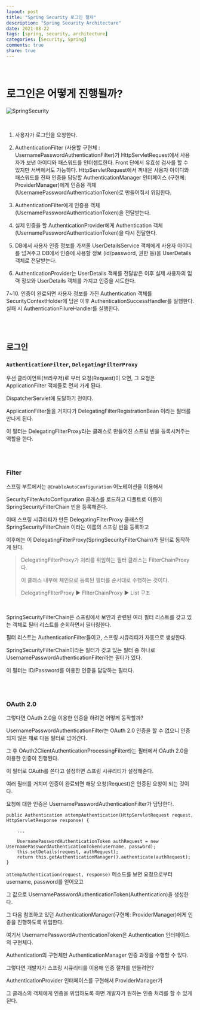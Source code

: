 ```yaml
---
layout: post
title: "Spring Security 로그인 절차"
description: "Spring Security Architecture"
date: 2021-08-22
tags: [spring, security, architecture]
categories: [Security, Spring]
comments: true
share: true
---
```




<br />



# 로그인은 어떻게 진행될까?      

![SpringSecurity](https://user-images.githubusercontent.com/33855307/130346760-f38deeb1-6f0d-4291-b129-1d36f620eb9e.jpeg)



<br />



1. 사용자가 로그인을 요청한다. 



2. AuthenticationFilter (사용할 구현체 : UsernamePasswordAuthenticationFilter)가 HttpServletRequest에서 사용자가 보낸 아이디와 패스워드를 인터셉트한다.
Front 단에서 유효성 검사를 할 수 있지만 서버에서도 가능하다.
HttpServletRequest에서 꺼내온 사용자 아이디와 패스워드를
진짜 인증을 담당할 AuthenticationManager 인터페이스 (구현체: ProviderManager)에게
인증용 객체(UsernamePasswordAuthenticationToken)로 만들어줘서 위임한다.



3. AuthenticationFilter에게 인증용 객체(UsernamePasswordAuthenticationToken)을 전달받는다.



4. 실제 인증을 할 AuthenticationProvider에게 Authentication 객체 (UsernamePasswordAuthenticationToken)을 다시 전달한다.



5. DB에서 사용자 인증 정보를 가져올 UserDetailsService 객체에게 사용자 아이디를 넘겨주고
DB에서 인증에 사용할 정보 (id/password, 권한 등)을 UserDetails 객체로 전달받는다.



6. AuthenticationProvider는 UserDetails 객체를 전달받은 이후 실제 사용자의 입력 정보와 UserDetails 객체를 가지고 인증을 시도한다.



7~10. 인증이 완료되면 사용자 정보를 가진 Authentication 객체를 SecurityContextHolder에 담은 이후 AuthenticationSuccessHandler를 실행한다.
실패 시 AuthenticationFilureHandler를 실행한다.





<br />      
<br />






## 로그인  

###  `AuthenticationFilter`, `DelegatingFilterProxy`

우선 클라이언트(브라우저)로 부터 요청(Request)이 오면, 그 요청은 ApplicationFilter 객체들로 먼저 가게 된다. 

DispatcherServlet에 도달하기 전이다. 
<br />


ApplicationFilter들을 거치다가 DelegatingFilterRegistrationBean 이라는 필터를 만나게 된다.

이 필터는 DelegatingFIlterProxy라는 클래스로 만들어진 스프링 빈을 등록시켜주는 역할을 한다.



<br />
<br />


### Filter 

스프링 부트에서는 `@EnableAutoConfiguration` 어노테이션을 이용해서 

SecurityFilterAutoConfiguration 클래스를 로드하고 디폴트로 이름이 SpringSecurityFilterChain 빈을 등록해준다. 

이때 스프링 시큐리티가 만든 DelegatingFilterProxy 클래스인 SpringSecurityFilterChain 이라는 이름의 스프링 빈을 등록하고 

이후에는 이 DelegatingFilterProxy(SpringSecurityFilterChain)가 필터로 동작하게 된다. 



> DelegatingFilterProxy가 처리를 위임하는 필터 클래스는 FilterChainProxy다. 
>
> 이 클래스 내부에 체인으로 등록된 필터를 순서대로 수행하는 것이다.
>
> DelegatingFIlterProxy ▶️ FIlterChainProxy ▶️ List 구조 


<br />

SpringSecurityFilterChain은 스프링에서 보안과 관련된 여러 필터 리스트를 갖고 있는 객체로 필터 리스트를 순회하면서 필터링한다.

필터 리스트는 AuthenticationFilter들이고, 스프링 시큐리티가 자동으로 생성한다. 



SpringSecurityFilterChain이라는 필터가 갖고 있는 필터 중 하나로 UsernamePasswordAuthenticationFilter라는 필터가 있다.

이 필터는 ID/Password를 이용한 인증을 담당하는 필터다.


<br />
<br />




### OAuth 2.0 

그렇다면 OAuth 2.0을 이용한 인증을 하려면 어떻게 동작할까?

UsernamePasswordAuthenticationFilter는 OAuth 2.0 인증을 할 수 없으니 인증되지 않은 채로 다음 필터로 넘어간다. 

그 후 OAuth2ClientAuthenticationProcessingFilter라는 필터에서 OAuth 2.0을 이용한 인증이 진행된다. 

이 필터로 OAuth를 쓴다고 설정하면 스프링 시큐리티가 설정해준다. 
<br />




여러 필터를 거치며 인증이 완료되면 해당 요청(Request)은 인증된 요청이 되는 것이다. 

요청에 대한 인증은 UsernamePasswordAuthenticationFilter가 담당한다.



```
public Authentication attempAuthentication(HttpServletRequest request, HttpServletResponse response) {
	
	...
	
	UsernamePasswordAuthenticationToken authRequest = new UsernamePasswordAuthenticationToken(username, password);
	this.setDetails(request, authRequest);
	return this.getAuthenticationManager().authenticate(authRequest);
}
```





`attempAuthentication(request, response)` 메소드를 보면 요청으로부터 username, password를 얻어오고 

그 값으로 UsernamePasswordAuthenticationToken(Authentication)을 생성한다. 

그 다음 참조하고 있던 AuthenticationManager(구현체: ProviderManager)에게 인증을 진행하도록 위임한다.
<br />


여기서 UsernamePasswordAuthenticationToken은 Authentication 인터페이스의 구현체다. 

Authentication의 구현체만 AuthenticationManager 인증 과정을 수행할 수 있다.
<br />




그렇다면 개발자가 스프링 시큐리티를 이용해 인증 절차를 만들려면? 

AuthenticationProvider 인터페이스를 구현해서 ProviderManager가 

그 클래스의 객체에게 인증을 위임하도록 하면 개발자가 원하는 인증 처리를 할 수 있게 된다.


<br />